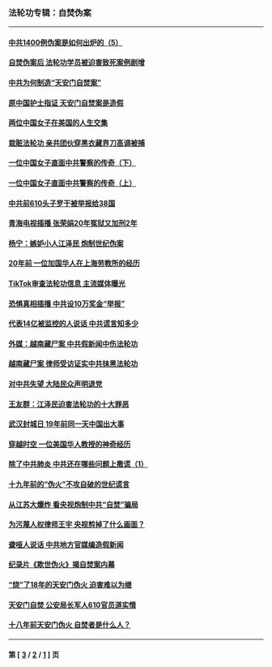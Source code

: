 ### 法轮功专辑：自焚伪案
---
#### [中共1400例伪案是如何出炉的（5）](../../pages/nf5562/n13226831.md?12130430) 
#### [自焚伪案后 法轮功学员被迫害致死案例剧增](../../pages/nf5562/n13190600.md?12130430) 
#### [中共为何制造“天安门自焚案”](../../pages/nf5562/n13183270.md?12130430) 
#### [原中国护士指证 天安门自焚案是造假](../../pages/nf5562/n13172289.md?12130430) 
#### [两位中国女子在美国的人生交集](../../pages/nf5562/n13156138.md?12130430) 
#### [栽赃法轮功 亲共团伙穿黑衣藏界刀高调被捕](../../pages/nf5562/n13073780.md?12130430) 
#### [一位中国女子直面中共警察的传奇（下）](../../pages/nf5562/n12989706.md?12130430) 
#### [一位中国女子直面中共警察的传奇（上）](../../pages/nf5562/n12985072.md?12130430) 
#### [中共前610头子罗干被举报给38国](../../pages/nf5562/n12975419.md?12130430) 
#### [青海电视插播 张荣娟20年冤狱又加刑2年](../../pages/nf5562/n12738166.md?12130430) 
#### [杨宁：嫉妒小人江泽民 炮制世纪伪案](../../pages/nf5562/n12724108.md?12130430) 
#### [20年前 一位加国华人在上海劳教所的经历](../../pages/nf5562/n12707932.md?12130430) 
#### [TikTok审查法轮功信息 主流媒体曝光](../../pages/nf5562/n12362336.md?12130430) 
#### [恐惧真相插播 中共设10万奖金“举报”](../../pages/nf5562/n12306396.md?12130430) 
#### [代表14亿被监控的人说话 中共谎言知多少](../../pages/nf5562/n12297484.md?12130430) 
#### [外媒：越南藏尸案 中共假新闻中伤法轮功](../../pages/nf5562/n12264411.md?12130430) 
#### [越南藏尸案 律师受访证实中共抹黑法轮功](../../pages/nf5562/n12261878.md?12130430) 
#### [对中共失望 大陆民众声明退党](../../pages/nf5562/n12187315.md?12130430) 
#### [王友群：江泽民迫害法轮功的十大罪恶](../../pages/nf5562/n12169074.md?12130430) 
#### [武汉封城日 19年前同一天中国出大事](../../pages/nf5562/n12150901.md?12130430) 
#### [穿越时空  一位美国华人教授的神奇经历](../../pages/nf5562/n12097460.md?12130430) 
#### [除了中共肺炎 中共还在哪些问题上撒谎（1）](../../pages/nf5562/n11955770.md?12130430) 
#### [十九年前的“伪火”不攻自破的世纪谎言](../../pages/nf5562/n11813238.md?12130430) 
#### [从江苏大爆炸 看央视炮制中共“自焚”骗局](../../pages/nf5562/n11140275.md?12130430) 
#### [为污蔑人权律师王宇 央视剪掉了什么画面？](../../pages/nf5562/n11130142.md?12130430) 
#### [聋哑人说话 中共地方官媒编造假新闻](../../pages/nf5562/n11006067.md?12130430) 
#### [纪录片《欺世伪火》揭自焚案内幕](../../pages/nf5562/n11002664.md?12130430) 
#### [“烧”了18年的天安门伪火 迫害难以为继](../../pages/nf5562/n10996660.md?12130430) 
#### [天安门自焚 公安局长军人610官员道实情](../../pages/nf5562/n10997098.md?12130430) 
#### [十八年前天安门伪火 自焚者是什么人？](../../pages/nf5562/n10996556.md?12130430) 

---
#### 第 [ [3](./3.md?12130430) / [2](./2.md?12130430) / [1](./1.md?12130430) ] 页
